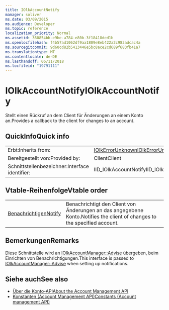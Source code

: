 ```yaml
---
title: IOlkAccountNotify
manager: soliver
ms.date: 03/09/2015
ms.audience: Developer
ms.topic: reference
localization_priority: Normal
ms.assetid: 360854bb-e9be-a784-e80b-3f18418ded1b
ms.openlocfilehash: f4b57ad1062df9aa1809e8eb422a2c983adcac4a
ms.sourcegitcommit: 9d60cd82b5413446e5bc8ace2cd689f683fb41a7
ms.translationtype: MT
ms.contentlocale: de-DE
ms.lasthandoff: 06/11/2018
ms.locfileid: "19791111"
---
```

# <a name="iolkaccountnotify"></a><span data-ttu-id="2b658-102">IOlkAccountNotify</span><span class="sxs-lookup"><span data-stu-id="2b658-102">IOlkAccountNotify</span></span>

<span data-ttu-id="2b658-103">Stellt einen Rückruf an dem Client für Änderungen an einem Konto an.</span><span class="sxs-lookup"><span data-stu-id="2b658-103">Provides a callback to the client for changes to an account.</span></span>
  
## <a name="quick-info"></a><span data-ttu-id="2b658-104">QuickInfo</span><span class="sxs-lookup"><span data-stu-id="2b658-104">Quick info</span></span>

|||
|:-----|:-----|
|<span data-ttu-id="2b658-105">Erbt:</span><span class="sxs-lookup"><span data-stu-id="2b658-105">Inherits from:</span></span>  <br/> |[<span data-ttu-id="2b658-106">IOlkErrorUnknown</span><span class="sxs-lookup"><span data-stu-id="2b658-106">IOlkErrorUnknown</span></span>](iolkerrorunknown.md) <br/> |
|<span data-ttu-id="2b658-107">Bereitgestellt von:</span><span class="sxs-lookup"><span data-stu-id="2b658-107">Provided by:</span></span>  <br/> | <span data-ttu-id="2b658-108">Client</span><span class="sxs-lookup"><span data-stu-id="2b658-108">Client</span></span>  <br/> |
|<span data-ttu-id="2b658-109">Schnittstellenbezeichner:</span><span class="sxs-lookup"><span data-stu-id="2b658-109">Interface identifier:</span></span>  <br/> |<span data-ttu-id="2b658-110">IID_IOlkAccountNotify</span><span class="sxs-lookup"><span data-stu-id="2b658-110">IID_IOlkAccountNotify</span></span>  <br/> |
   
## <a name="vtable-order"></a><span data-ttu-id="2b658-111">Vtable-Reihenfolge</span><span class="sxs-lookup"><span data-stu-id="2b658-111">Vtable order</span></span>

|||
|:-----|:-----|
|[<span data-ttu-id="2b658-112">Benachrichtigen</span><span class="sxs-lookup"><span data-stu-id="2b658-112">Notify</span></span>](iolkaccountnotify-notify.md) <br/> |<span data-ttu-id="2b658-113">Benachrichtigt den Client von Änderungen an das angegebene Konto.</span><span class="sxs-lookup"><span data-stu-id="2b658-113">Notifies the client of changes to the specified account.</span></span>  <br/> |
   
## <a name="remarks"></a><span data-ttu-id="2b658-114">Bemerkungen</span><span class="sxs-lookup"><span data-stu-id="2b658-114">Remarks</span></span>

<span data-ttu-id="2b658-115">Diese Schnittstelle wird an [IOlkAccountManager::Advise](iolkaccountmanager-advise.md) übergeben, beim Einrichten von Benachrichtigungen.</span><span class="sxs-lookup"><span data-stu-id="2b658-115">This interface is passed to [IOlkAccountManager::Advise](iolkaccountmanager-advise.md) when setting up notifications.</span></span> 
  
## <a name="see-also"></a><span data-ttu-id="2b658-116">Siehe auch</span><span class="sxs-lookup"><span data-stu-id="2b658-116">See also</span></span>

- [<span data-ttu-id="2b658-117">Über die Konto-API</span><span class="sxs-lookup"><span data-stu-id="2b658-117">About the Account Management API</span></span>](about-the-account-management-api.md) 
- [<span data-ttu-id="2b658-118">Konstanten (Account Management API)</span><span class="sxs-lookup"><span data-stu-id="2b658-118">Constants (Account management API)</span></span>](constants-account-management-api.md)

